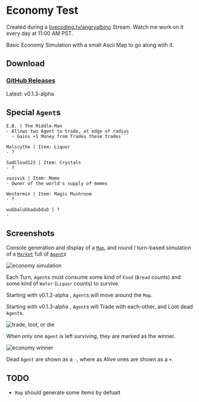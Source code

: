 # Economy Test

Created during a [livecoding.tv/angryalbino](https://www.livecoding.tv/angryalbino/) Stream.  Watch me work on it every day at 11:00 AM PST.

Basic Economy Simulation with a small Ascii Map to go along with it.


## Download

### [GitHub Releases](https://github.com/AlbinoGeek/Economy/releases)  
Latest: v0.1.3-alpha


## Special `Agent`s
    
    E.B. | The Middle-Man
    - Allows two Agent to trade, at edge of radius
      - Gains +1 Money from Trades these trades```
    
    Malscythe | Item: Liquor
    - ?
    
    SadCloud123 | Item: Crystals
    - ?
    
    vassvik | Item: Meme
    - Owner of the world's supply of memes
    
    Westermin | Item: Magic Mushroom
    - ?
    
    wubbalubbadubdub | ?
    - 

## Screenshots

Console generation and display of a [`Map`](/EconomyTest/Map.cs), and round / turn-based simulation of a [`Market`](/EconomyTest/Economy/Market.cs) full of [`Agent`](/EconomyTest/Economy/Agent.cs)s

![economy simulation](http://i.imgur.com/9nmQBsK.png)

Each Turn, `Agent`s must consume some kind of `Food` (`Bread` counts) and some kind of `Water` (`Liquor` counts) to survive.

Starting with v0.1.2-alpha , `Agent`s will move around the `Map`.

Starting with v0.1.3-alpha , `Agent`s will Trade with each-other, and Loot dead `Agent`s.

![trade, loot, or die](http://i.imgur.com/VRWAkU1.png)

When only one `Agent` is left surviving, they are marked as the winner.

![economy winner](http://i.imgur.com/f3dQT94.png)

Dead `Agent` are shown as a `-`, where as Alive ones are shown as a `+`.


## TODO

- `Map` should generate some items by defualt
